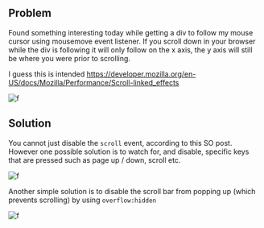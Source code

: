 ## Problem

Found something interesting today while getting a div to follow my mouse cursor using mousemove event listener. If you scroll down in your browser while the div is following it will only follow on the x axis, the y axis will still be where you were prior to scrolling. 

I guess this is intended https://developer.mozilla.org/en-US/docs/Mozilla/Performance/Scroll-linked_effects

![f](https://imgur.com/Rs9mTnO.gif)

## Solution

You cannot just disable the `scroll` event, according to this SO post. However one possible solution is to watch for, and disable, specific keys that are pressed such as page up / down, scroll etc.

![f](https://imgur.com/a61pu1D.png)

Another simple solution is to disable the scroll bar from popping up (which prevents scrolling) by using `overflow:hidden`

![f](https://imgur.com/AmN2FoR.png)
